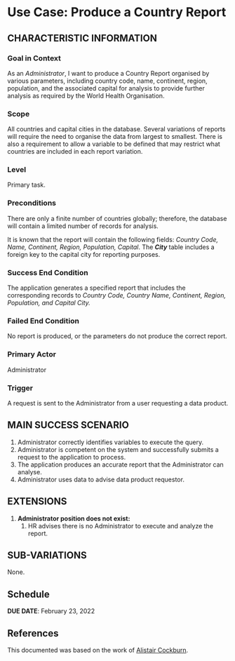 # Use Case: Produce a Country Report

## CHARACTERISTIC INFORMATION

### Goal in Context

As an *Administrator*, I want to produce a Country Report organised by various parameters, including country code, name, continent, region, population, and the associated capital for analysis to provide further analysis as required by the World Health Organisation.

### Scope

All countries and capital cities in the database. Several variations of reports will require the need to organise the data from largest to smallest. There is also a requirement to allow a variable to be defined that may restrict what countries are included in each report variation.
### Level

Primary task.

### Preconditions

There are only a finite number of countries globally; therefore, the database will contain a limited number of records for analysis.

It is known that the report will contain the following fields: *Country Code, Name, Continent, Region, Population, Capital*. The  ***City*** table includes a foreign key to the capital city for reporting purposes.

### Success End Condition

The application generates a specified report that includes the corresponding records to *Country Code, Country Name, Continent, Region, Population, and Capital City.*

### Failed End Condition

No report is produced, or the parameters do not produce the correct report.

### Primary Actor

Administrator

### Trigger

A request is sent to the Administrator from a user requesting a data product.

## MAIN SUCCESS SCENARIO

1. Administrator correctly identifies variables to execute the query.
2. Administrator is competent on the system and successfully submits a request to the application to process.
3. The application produces an accurate report that the Administrator can analyse.
4. Administrator uses data to advise data product requestor.

## EXTENSIONS

1. **Administrator position does not exist:**
   1. HR advises there is no Administrator to execute and analyze the report.

## SUB-VARIATIONS

None.

## Schedule

**DUE DATE**: February 23, 2022

## References

This documented was based on the work of [Alistair Cockburn](https://cis.bentley.edu/lwaguespack/CS360_Site/Downloads_files/Use%20Case%20Template%20%28Cockburn%29.pdf).
